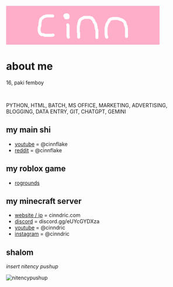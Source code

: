 ![banner](https://github.com/cinnflake/cinnflake/blob/main/banner.png)

# about me

16, paki femboy

<br>

PYTHON, HTML, BATCH, MS OFFICE, MARKETING, ADVERTISING, BLOGGING, DATA ENTRY, GIT, CHATGPT, GEMINI

## my main shi

- [youtube](https://www.youtube.com/@cinnflake) = @cinnflake
- [reddit](https://www.reddit.com/u/cinnflake) = @cinnflake

## my roblox game

- [rogrounds](https://www.roblox.com/games/11994994061)

## my minecraft server

- [website / ip](https://wwww.cinndric.com) = cinndric.com
- [discord](https://www.discord.gg/eUYcGYDXza) = discord.gg/eUYcGYDXza
- [youtube](https://www.youtube.com/@cinndric) = @cinndric
- [instagram](https://www.instagram.com/cinndric) = @cinndric

## shalom

_insert nitency pushup_

![nitencypushup](https://github.com/cinnflake/cinnflake/blob/main/nitencypushup.gif)
